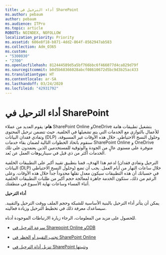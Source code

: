 ```yaml
---
title: أداء الترحيل في SharePoint
ms.author: pebaum
author: pebaum
ms.audience: ITPro
ms.topic: article
ROBOTS: NOINDEX, NOFOLLOW
localization_priority: Priority
ms.assetid: 686e8f18-b871-4dd2-864f-8562947ab583
ms.collection: Adm_O365
ms.custom:
- "5300030"
- "2700"
ms.openlocfilehash: 812444589d5a5bf766bbc6f466077d4ca829d79f
ms.sourcegitcommit: b0d5b68366028abcf08610672d5bc9d3b25ac433
ms.translationtype: HT
ms.contentlocale: ar-SA
ms.lasthandoff: 03/24/2020
ms.locfileid: "42931792"
---
```

# <a name="sharepoint-migration-performance"></a>أداء الترحيل في SharePoint

**هام**: يقوم العديد من عملاء SharePoint Online وOneDrive بتشغيل تطبيقات هامة للأعمال بالتوازي مع الخدمات التي يتم تشغيلها في الخلفية. حيث تتضمن ترحيل المحتوى وتفادي فقدان البيانات (DLP) وحلول النسخ الاحتياطي. خلال هذه الأوقات غير المسبوقة، سنقوم باتخاذ الخطوات التالية لضمان بقاء خدمات SharePoint Online و OneDrive متوفرة على مستوى عالٍ من الجودة والوثوقية للمستخدمين الذين يعتمدون على تلك الخدمات أكثر من ذي قبل في سيناريوهات العمل عن بُعد.

لدعم هذا الهدف، قمنا بتطبيق تقييد أكبر على التطبيقات الخلفية (الترحيل وتفادي فقدان البيانات (DLP) وحلول النسخ الاحتياطي) خلال ساعات النهار من أيام العمل. يجب أن تضع في حسبانك أن هذه التطبيقات سيكون معدل نقلها محدوداً جداً خلال هذه الأوقات. وعلى الرغم من ذلك، ستكون الخدمة جاهزة لمعالجة حجم أكبر من طلبات التطبيقات الخلفية أثناء المساء وساعات نهاية الأسبوع في منطقتك.

**أداء الترحيل**

يمكن أن يتأثر أداء الترحيل بالبنية الأساسية للشبكة وحجم الملف ووقت الترحيل والتقييد. سيساعدك معرفة ذلك في تخطيط الترحيل وزيادة فعاليته.

للحصول على مزيد من المعلومات، الرجاء زيارة الارتباطات الموجودة أدناه.

- [سرعة الترحيل في Sharepoint Online وODB](https://docs.microsoft.com/sharepointmigration/sharepoint-online-and-onedrive-migration-speed)

- [تجنب التقييد أو الحظر في SharePoint Online](https://docs.microsoft.com/sharepoint/dev/general-development/how-to-avoid-getting-throttled-or-blocked-in-sharepoint-online)

- [تنزيل أداة الترحيل في SharePoint وتثبيتها](https://docs.microsoft.com/sharepointmigration/introducing-the-sharepoint-migration-tool)
